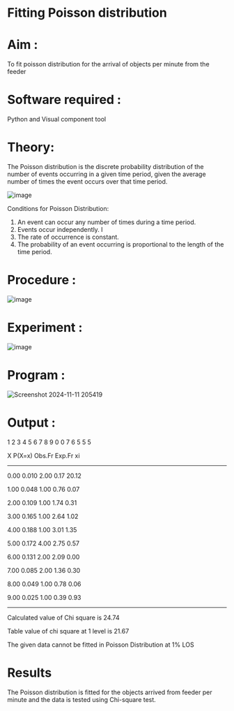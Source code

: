 # Fitting Poisson  distribution
# Aim : 

To fit poisson distribution for the arrival of objects per minute from the feeder

# Software required :  

Python and Visual component tool

# Theory:

The Poisson distribution is the discrete probability distribution of the number of events occurring in a given time period, given the average number of times the event occurs over that time period.

![image](https://user-images.githubusercontent.com/104613195/166248326-fd042076-8b0b-40c4-8b11-1d8e8fcb74db.png)

 Conditions for Poisson Distribution:

1. An event can occur any number of times during a time period.
2. Events occur independently. I
3. The rate of occurrence is constant.
4. The probability of an event occurring is proportional to the length of the time period. 
 
# Procedure :

![image](https://user-images.githubusercontent.com/104613195/166251988-d0c53205-6080-4f7b-ae4c-398178586637.png)

# Experiment :

![image](https://user-images.githubusercontent.com/103921593/230282876-f4a5afbf-cac1-4648-a1b0-c78840638a8e.png)

# Program :

![Screenshot 2024-11-11 205419](https://github.com/user-attachments/assets/7b4719bb-884b-4b7d-b55b-d0a33c0207df)

 

# Output : 

1 2 3 4 5 6 7 8 9 0 0 7 6 5 5 5

X P(X=x) Obs.Fr Exp.Fr xi

--------------------------

0.00 0.010 2.00 0.17 20.12

1.00 0.048 1.00 0.76 0.07

2.00 0.109 1.00 1.74 0.31

3.00 0.165 1.00 2.64 1.02

4.00 0.188 1.00 3.01 1.35

5.00 0.172 4.00 2.75 0.57

6.00 0.131 2.00 2.09 0.00

7.00 0.085 2.00 1.36 0.30

8.00 0.049 1.00 0.78 0.06

9.00 0.025 1.00 0.39 0.93

--------------------------

Calculated value of Chi square is 24.74

Table value of chi square at 1 level is 21.67

The given data cannot be fitted in Poisson Distribution at 1% LOS




# Results

The Poisson distribution is fitted for the objects arrived from feeder per minute and the data is tested using Chi-square test. 
 

